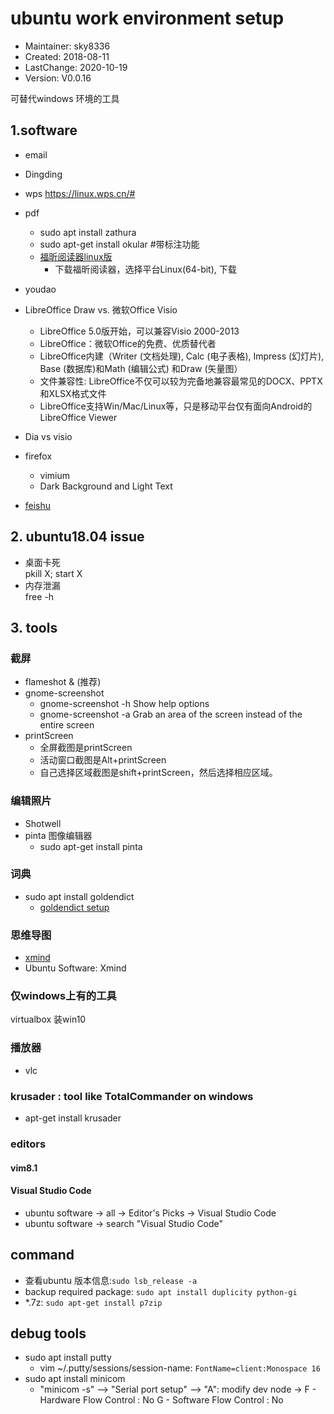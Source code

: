 # ubuntu work environment setup
- Maintainer: sky8336
-    Created: 2018-08-11
- LastChange: 2020-10-19
-    Version: V0.0.16

可替代windows 环境的工具

## 1.software
- email
- Dingding
- wps
  https://linux.wps.cn/#
- pdf
	- sudo apt install zathura
	- sudo apt-get install okular #带标注功能
	- [福昕阅读器linux版](https://www.foxitsoftware.cn/downloads/)
	  - 下载福昕阅读器，选择平台Linux(64-bit), 下载
- youdao

- LibreOffice Draw vs. 微软Office Visio
  - LibreOffice 5.0版开始，可以兼容Visio 2000-2013
  - LibreOffice：微软Office的免费、优质替代者
  - LibreOffice内建（Writer (文档处理), Calc (电子表格), Impress (幻灯片), Base (数据库)和Math (编辑公式) 和Draw (矢量图）
  - 文件兼容性: LibreOffice不仅可以较为完备地兼容最常见的DOCX、PPTX和XLSX格式文件
  - LibreOffice支持Win/Mac/Linux等，只是移动平台仅有面向Android的LibreOffice Viewer
- Dia vs visio
- firefox
  - vimium
  - Dark Background and Light Text

- [feishu](https://github.com/Ericwyn/electron-lark/)
## 2. ubuntu18.04 issue
- 桌面卡死 <br/>
  pkill X; start X
- 内存泄漏 <br/>
  free -h

## 3. tools
### 截屏
- flameshot &	(推荐)
- gnome-screenshot
  - gnome-screenshot  -h	Show help options
  - gnome-screenshot  -a	Grab an area of the screen instead of the entire screen
- printScreen
  - 全屏截图是printScreen
  - 活动窗口截图是Alt+printScreen
  - 自己选择区域截图是shift+printScreen，然后选择相应区域。
### 编辑照片
- Shotwell
- pinta 图像编辑器
  - sudo apt-get install pinta

### 词典
- sudo apt install goldendict
  - [goldendict setup](https://www.cnblogs.com/creasing/p/11333728.html)

### 思维导图
- [xmind](https://www.xmind.net/download/xmind8/)
- Ubuntu Software: Xmind

### 仅windows上有的工具
virtualbox 装win10

### 播放器
- vlc

### krusader : tool like TotalCommander on windows
- apt-get install krusader


### editors
#### vim8.1
#### Visual Studio Code
- ubuntu software -> all -> Editor's Picks -> Visual Studio Code
- ubuntu software -> search "Visual Studio Code"

## command
- 查看ubuntu 版本信息:`sudo lsb_release -a`
- backup required package: `sudo apt install duplicity python-gi`
- *.7z: `sudo apt-get install p7zip`

## debug tools
- sudo apt install putty
  - vim ~/.putty/sessions/session-name: `FontName=client:Monospace 16`
- sudo apt install minicom
  - "minicom -s" --> "Serial port setup" --> "A": modify dev node -> 
	F - Hardware Flow Control : No
	G - Software Flow Control : No
